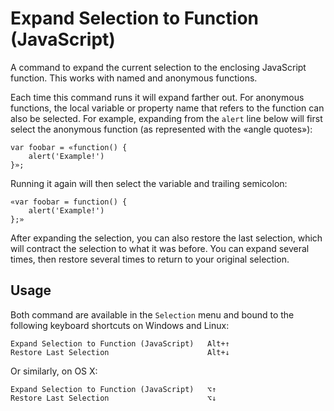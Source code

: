 Expand Selection to Function (JavaScript)
=========================================

A command to expand the current selection to the enclosing JavaScript function. This works with named and anonymous functions.

Each time this command runs it will expand farther out. For anonymous functions, the local variable or property name that refers to the function can also be selected. For example, expanding from the `alert` line below will first select the anonymous function (as represented with the «angle quotes»):

    var foobar = «function() {
        alert('Example!')
    }»;

Running it again will then select the variable and trailing semicolon:

    «var foobar = function() {
        alert('Example!')
    };»

After expanding the selection, you can also restore the last selection, which will contract the selection to what it was before. You can expand several times, then restore several times to return to your original selection.

Usage
-----

Both command are available in the `Selection` menu and bound to the following keyboard shortcuts on Windows and Linux:

    Expand Selection to Function (JavaScript)   Alt+↑
    Restore Last Selection                      Alt+↓

Or similarly, on OS X:
    
    Expand Selection to Function (JavaScript)   ⌥↑
    Restore Last Selection                      ⌥↓
